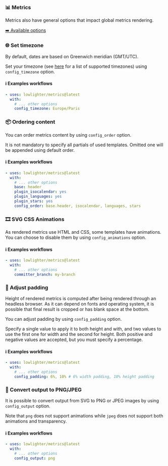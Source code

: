 ### 📊 Metrics

Metrics also have general options that impact global metrics rendering.

[➡️ Available options](metadata.yml)

### 🌐 Set timezone

By default, dates are based on Greenwich meridian (GMT/UTC).

Set your timezone (see [here](https://en.wikipedia.org/wiki/List_of_tz_database_time_zones) for a list of supported timezones) using `config_timezone` option.

#### ℹ️ Examples workflows

```yaml
- uses: lowlighter/metrics@latest
  with:
    # ... other options
    config_timezone: Europe/Paris
```

### 📦 Ordering content

You can order metrics content by using `config_order` option.

It is not mandatory to specify all partials of used templates.
Omitted one will be appended using default order.

#### ℹ️ Examples workflows

```yaml
- uses: lowlighter/metrics@latest
  with:
    # ... other options
    base: header
    plugin_isocalendar: yes
    plugin_languages: yes
    plugin_stars: yes
    config_order: base.header, isocalendar, languages, stars
```

### 🎞️ SVG CSS Animations

As rendered metrics use HTML and CSS, some templates have animations.
You can choose to disable them by using `config_animations` option.

#### ℹ️ Examples workflows

```yaml
- uses: lowlighter/metrics@latest
  with:
    # ... other options
    committer_branch: my-branch
```

### 🔲 Adjust padding

Height of rendered metrics is computed after being rendered through an headless browser.
As it can depend on fonts and operating system, it is possible that final result is cropped or has blank space at the bottom.

You can adjust padding by using `config_padding` option.

Specify a single value to apply it to both height and with, and two values to use the first one for width and the second for height. Both positive and negative values are accepted, but you must specify a percentage.

#### ℹ️ Examples workflows

```yaml
- uses: lowlighter/metrics@latest
  with:
    # ... other options
    config_padding: 6%, 10% # 6% width padding, 10% height padding
```

### 💱 Convert output to PNG/JPEG

It is possible to convert output from SVG to PNG or JPEG images by using `config_output` option.

Note that `png` does not support animations while `jpeg` does not support both animations and transparency.

#### ℹ️ Examples workflows

```yaml
- uses: lowlighter/metrics@latest
  with:
    # ... other options
    config_output: png
```
